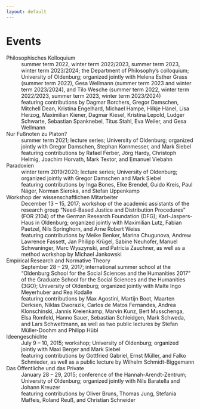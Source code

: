 ```yaml
---
layout: default
---
```


# Events

<dl>
   <dt>Philosophisches Kolloquium</dt>
      <dd>summer term 2022, winter term 2022/2023, summer term 2023, winter term 2023/2024; the Department of Philosophy’s colloquium; University of Oldenburg; organized jointly with Helena Esther Grass (summer term 2022), Gesa Wellmann (summer term 2023 and winter term 2023/2024), and Tilo Wesche (summer term 2022, winter term 2022/2023, summer term 2023, winter term 2023/2024)</dd>
      <dd>featuring contributions by Dagmar Borchers, Gregor Damschen, Mitchell Dean, Kristina Engelhard, Michael Hampe, Hilkje Hänel, Lisa Herzog, Maximilian Kiener, Dagmar Kiesel, Kristina Lepold, Ludger Schwarte, Sebastian Spanknebel, Titus Stahl, Eva Weiler, and Gesa Wellmann</dd>
  <dt>Nur Fußnoten zu Platon?</dt>
      <dd>summer term 2021; lecture series; University of Oldenburg; organized jointly with Gregor Damschen, Stephan Kornmesser, and Mark Siebel</dd>
      <dd>featuring contributions by Rafael Ferber, Jörg Hardy, Christoph Helmig, Joachim Horvath, Mark Textor, and Emanuel Viebahn</dd>
   <dt>Paradoxien</dt>
      <dd>winter term 2019/2020; lecture series; University of Oldenburg; organized jointly with Gregor Damschen and Mark Siebel</dd>
      <dd>featuring contributions by Inga Bones, Elke Brendel, Guido Kreis, Paul Näger, Norman Sieroka, and Stefan Uppenkamp</dd>
   <dt>Workshop der wissenschaftlichen Mitarbeiter</dt>
      <dd>December 13 – 15, 2017; workshop of the academic assistants of the research group “Need-Based Justice and Distribution Procedures” (FOR 2104) of the German Research Foundation (DFG); Karl-Jaspers-Haus in Oldenburg; organized jointly with Maximilian Lutz, Fabian Paetzel, Nils Springhorn, and Arne Robert Weiss</dd>
      <dd>featuring contributions by Meike Benker, Marina Chugunova, Andrew Lawrence Fassett, Jan Philipp Krügel, Sabine Neuhofer, Manuel Schwaninger, Marc Wyszynski, and Patricia Zauchner, as well as a method workshop by Michael Jankowski</dd>
   <dt>Empirical Research and Normative Theory</dt>
      <dd>September 28 – 29, 2017; international summer school at the “Oldenburg School for the Social Sciences and the Humanities 2017” of the Graduate School for the Social Sciences and the Humanities (3GO); University of Oldenburg; organized jointly with Malte Ingo Meyerhuber and Rea Kodalle</dd>
      <dd>featuring contributions by Max Agostini, Martijn Boot, Maarten Derksen, Niklas Dworazik, Carlos de Matos Fernandes, Andrea Klonschinski, Jannis Kreienkamp, Marvin Kunz, Bert Musschenga, Elsa Romfeld, Hanno Sauer, Sebastian Schleidgen, Mark Schweda, and Lars Schwettmann, as well as two public lectures by Stefan Müller-Doohm and Philipp Hübl</dd>
  <dt>Ideengeschichte</dt>
      <dd>July 9 – 10, 2015; workshop; University of Oldenburg; organized jointly with Maxi Berger and Mark Siebel</dd>
      <dd>featuring contributions by Gottfried Gabriel, Ernst Müller, and Falko Schmieder, as well as a public lecture by Wilhelm Schmidt-Biggemann</dd>
  <dt>Das Öffentliche und das Private</dt>
      <dd>January 28 – 29, 2015; conference of the Hannah-Arendt-Zentrum; University of Oldenburg; organized jointly with Nils Baratella and Johann Kreuzer</dd>
      <dd>featuring contributions by Oliver Bruns, Thomas Jung, Stefania Maffeis, Roland Reuß, and Christian Schneider</dd>
</dl>
